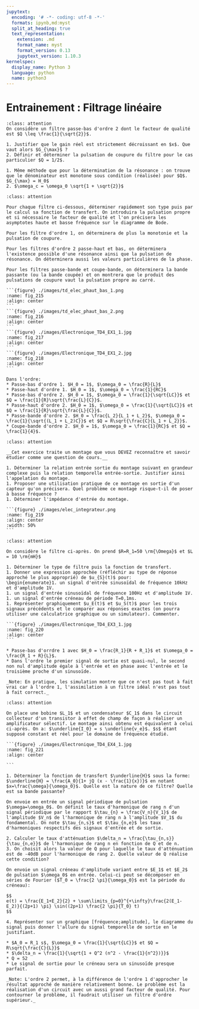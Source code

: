 ```yaml
---
jupytext:
  encoding: '# -*- coding: utf-8 -*-'
  formats: ipynb,md:myst
  split_at_heading: true
  text_representation:
    extension: .md
    format_name: myst
    format_version: 0.13
    jupytext_version: 1.10.3
kernelspec:
  display_name: Python 3
  language: python
  name: python3
---
```

# Entrainement : Filtrage linéaire

````{admonition} Pulsatino de coupure d'un filtre d'ordre 2
:class: attention
On considère un filtre passe-bas d'ordre 2 dont le facteur de qualité est $Q \leq \frac{1}{\sqrt{2}}$.

1. Justifier que le gain réel est strictement décroissant en $x$. Que vaut alors $G_{\max}$ ?
2. Définir et déterminer la pulsation de coupure du filtre pour le cas particulier $Q = 1/2$.
````

````{topic} Eléments de réponse (sans justification)
1. Même méthode que pour la détermination de la résonance : on trouve que le dénominateur est monotone sous condition (réalisée) pour $Q$. $G_{\max} = H_0$
2. $\omega_c = \omega_0 \sqrt{1 + \sqrt{2}}$
````

````{admonition} Etude fréquentielle 
:class: attention

Pour chaque filtre ci-dessous, déterminer rapidement son type puis par le calcul sa fonction de transfert. On introduira la pulsation propre et si nécessaire le facteur de qualité et l'on précisera les asymptotes haute et basse fréquence sur le diagramme de Bode.

Pour les filtre d'ordre 1, on déterminera de plus la monotonie et la pulsation de coupure.

Pour les filtres d'ordre 2 passe-haut et bas, on déterminera l'existence possible d'une résonance ainsi que la pulsation de résonance. On déterminera aussi les valeurs particulières de la phase.

Pour les filtres passe-bande et coupe-bande, on déterminera la bande passante (ou la bande coupée) et on montrera que le produit des pulsations de coupure vaut la pulsation propre au carré.

```{figure} ./images/td_elec_phaut_bas_1.png
:name: fig_215
:align: center
```
```{figure} ./images/td_elec_phaut_bas_2.png
:name: fig_216
:align: center
```
```{figure} ./images/Electronique_TD4_EX1_1.jpg
:name: fig_217
:align: center
```
```{figure} ./images/Electronique_TD4_EX1_2.jpg
:name: fig_218
:align: center
```
````

````{topic} Eléments de réponse (sans justification)
Dans l'ordre:
* Passe-bas d'ordre 1. $H_0 = 1$, $\omega_0 = \frac{R}{L}$
* Passe-haut d'ordre 1. $H_0 = 1$, $\omega_0 = \frac{1}{RC}$
* Passe-bas d'ordre 2. $H_0 = 1$, $\omega_0 = \frac{1}{\sqrt{LC}}$ et $Q = \frac{1}{R}\sqrt{\frac{L}{C}}$.
* Passe-haut d'ordre 2. $H_0 = 1$, $\omega_0 = \frac{1}{\sqrt{LC}}$ et $Q = \frac{1}{R}\sqrt{\frac{L}{C}}$.
* Passe-bande d'ordre 2. $H_0 = \frac{L_2}{L_1 + L_2}$, $\omega_0 = \frac{1}{\sqrt{(L_1 + L_2)C}}$ et $Q = R\sqrt{\frac{C}{L_1 + L_2}}$.
* Coupe-bande d'ordre 2. $H_0 = 1$, $\omega_0 = \frac{1}{RC}$ et $Q = \frac{1}{4}$.
````


````{admonition} Intégrateur pur  
:class: attention

__Cet exercice traite un montage que vous DEVEZ reconnaître et savoir étudier comme une question de cours.__  

1. Déterminer la relation entrée sortie du montage suivant en grandeur complexe puis la relation temporelle entrée-sortie. Justifier ainsi l'appelation du montage.
1. Proposer une utilisation pratique de ce montage en sortie d'un capteur qu'on précisera. Quel problème ce montage risque-t-il de poser à basse fréquence ?
1. Déterminer l'impédance d'entrée du montage.

```{figure} ./images/elec_integrateur.png
:name: fig_219
:align: center
:width: 50%
```
````

````{admonition} Réponse d'un filtre d'ordre 1 
:class: attention

On considère le filtre ci-après. On prend $R=R_1=50 \rm{\Omega}$ et $L = 10 \rm{mH}$

1. Déterminer le type de filtre puis la fonction de transfert.
1. Donner une expression approchée (réfléchir au type de réponse approché le plus approprié) de $u_{S}(t)$ pour:
\begin{enumerate}1. un signal d'entrée sinusoïdal de fréquence 10kHz et d'amplitude 1V.
1. un signal d'entrée sinusoïdal de fréquence 100Hz et d'amplitude 1V.
1. un signal d'entrée créneau de période T=0,1ms.
1. Représenter graphiquement $u_E(t)$ et $u_S(t)$ pour les trois signaux précédents et le comparer aux réponses exactes (on pourra utiliser une calculatrice graphique ou un simulateur). Commenter.

```{figure} ./images/Electronique_TD4_EX3_1.jpg
:name: fig_220
:align: center
```
````

````{topic} Eléments de réponse (sans justification)
* Passe-bas d'orrdre 1 avec $H_0 = \frac{R_1}{R + R_1}$ et $\omega_0 = \frac{R_1 + R}{L}$.
* Dans l'ordre le premier signal de sortie est quasi-nul, le second non nul d'amplitude égale à l'entrée et en phase avec l'entrée et le troisième proche d'un sinusoïde.

_Note: En pratique, les simulation montre que ce n'est pas tout à fait vrai car à l'ordre 1, l'assimilation à un filtre idéal n'est pas tout à fait correct._
````


````{admonition} Réponse d'un filtre d'ordre 2 
:class: attention

On place une bobine $L_1$ et un condensateur $C_1$ dans le circuit collecteur d'un transistor à effet de champ de façon à réaliser un amplificateur sélectif. Le montage ainsi obtenu est équivalent à celui ci-après. On a: $\underline{I_0} = s \underline{v_e}$. $s$ étant supposé constant et réel pour le domaine de fréquence étudié.

```{figure} ./images/Electronique_TD4_EX4_1.jpg
:name: fig_221
:align: center

```

1. Déterminer la fonction de transfert $\underline{H}$ sous la forme: $\underline{H} = \frac{A_0}{1+ jQ (x - \frac{1}{x})}$ en notant $x=\frac{\omega}{\omega_0}$. Quelle est la nature de ce filtre? Quelle est sa bande passante?

On envoie en entrée un signal périodique de pulsation $\omega=\omega_0$. On définit le taux d'harmonique de rang n d'un signal périodique par le rapport $\tau_{n} = \frac{V_n}{V_1}$ de l'amplitude $V_n$ de l'harmonique de rang n à l'amplitude $V_1$ du fondamental. On note $\tau_{n,s}$ et $\tau_{n,e}$ les taux d'harmoniques respectifs des signaux d'entrée et de sortie.

2. Calculer le taux d'atténuation $\delta_n = \frac{\tau_{n,s}}{\tau_{n,e}}$ de l'harmonique de rang n en fonction de Q et de n.
3. On choisit alors la valeur de Q pour laquelle le taux d'atténuation est de -40dB pour l'harmonique de rang 2. Quelle valeur de Q réalise cette condition? 

On envoie un signal créneau d'amplitude variant entre $E_1$ et $E_2$ de pulsation $\omega_0$ en entrée. Celui-ci peut se décomposer en séries de Fourier ($T_0 = \frac{2 \pi}{\omega_0}$ est la période du créneau):

$$
e(t) = \frac{E_1+E_2}{2} + \sum\limits_{p=0}^{+\infty}\frac{2(E_1-E_2)}{(2p+1) \pi} \sin((2p+1) \frac{2 \pi}{T_0} t)
$$

4. Représenter sur un graphique [fréquence;amplitude], le diagramme du signal puis donner l'allure du signal temporelle de sortie en le justifiant. 
````

````{topic} Eléments de réponse (sans justification)
* $A_0 = R_1 s$, $\omega_0 = \frac{1}{\sqrt{LC}}$ et $Q = R\sqrt{\frac{C}{L}}$
* $\delta_n = \frac{1}{\sqrt{1 + Q^2 (n^2 - \frac{1}{n^2})}}$
* Q = 52
* Le signal de sortie pour le créneau sera un sinusoïde presque parfait.

_Note: L'ordre 2 permet, à la différence de l'ordre 1 d'approcher le résultat approché de manière relativement bonne. Le problème est la réalisation d'un circuit avec un aussi grand facteur de qualité. Pour contourner le problème, il faudrait utiliser un filtre d'ordre supérieur._
````
